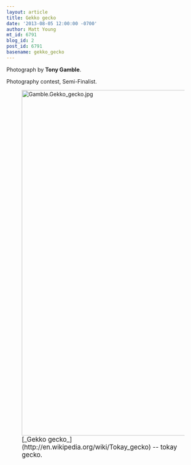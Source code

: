 ```yaml
---
layout: article
title: Gekko gecko
date: '2013-08-05 12:00:00 -0700'
author: Matt Young
mt_id: 6791
blog_id: 2
post_id: 6791
basename: gekko_gecko
---
```

Photograph by **Tony Gamble**.

Photography contest, Semi-Finalist.

<figure>
<img src="/PT/uploads/2013/Gamble.Gekko_gecko.jpg" alt="Gamble.Gekko_gecko.jpg" width="600" height="900" />
<figcaption markdown="span">
<big>[_Gekko gecko_](http://en.wikipedia.org/wiki/Tokay_gecko) -- tokay gecko.</big>

</figcaption>
</figure>
